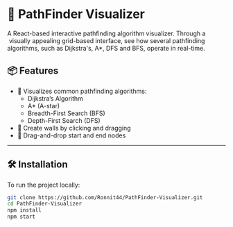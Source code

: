# 🧭 PathFinder Visualizer

A React-based interactive pathfinding algorithm visualizer.  Through a  visually appealing grid-based interface, see how several pathfinding algorithms, such as Dijkstra's, A*, DFS and BFS, operate in real-time.

## 📦 Features

- 🧠 Visualizes common pathfinding algorithms:
  - Dijkstra’s Algorithm
  - A* (A-star)
  - Breadth-First Search (BFS)
  - Depth-First Search (DFS)
- 🧱 Create walls by clicking and dragging
- 📍 Drag-and-drop start and end nodes


---

## 🛠️ Installation

To run the project locally:

```bash
git clone https://github.com/Ronnit44/PathFinder-Visualizer.git
cd PathFinder-Visualizer
npm install
npm start

